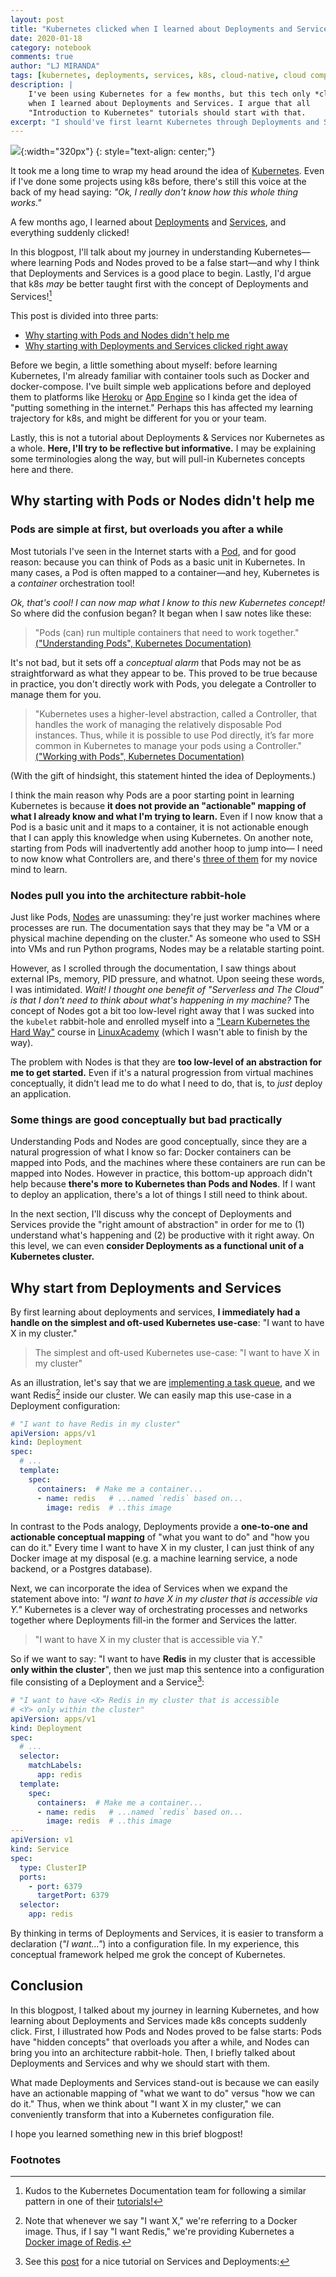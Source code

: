 ```yaml
---
layout: post
title: "Kubernetes clicked when I learned about Deployments and Services"
date: 2020-01-18
category: notebook
comments: true
author: "LJ MIRANDA"
tags: [kubernetes, deployments, services, k8s, cloud-native, cloud computing]
description: |
    I've been using Kubernetes for a few months, but this tech only *clicked*
    when I learned about Deployments and Services. I argue that all
    "Introduction to Kubernetes" tutorials should start with that.
excerpt: "I should've first learnt Kubernetes through Deployments and Services"
---
```


![](/assets/png/kubernetes-deployments/pirate_focused.svg){:width="320px"}
{: style="text-align: center;"}

It took me a long time to wrap my head around the idea of
[Kubernetes](https://kubernetes.io/). Even if I've done some projects using k8s
before, there's still this voice at the back of my head saying: *"Ok, I really
don't know how this whole thing works."* 

A few months ago, I
learned about
[Deployments](https://kubernetes.io/docs/concepts/workloads/controllers/deployment/)
and
[Services](https://kubernetes.io/docs/concepts/services-networking/service/),
and everything suddenly clicked!

In this blogpost, I'll talk about my journey in understanding Kubernetes&mdash;where
learning Pods and Nodes proved to be a false start&mdash;and why I think that
Deployments and Services is a good place to begin. Lastly, I'd argue that k8s
*may* be better taught first with the concept of Deployments and Services![^1] 


This post is divided into three parts:
- [Why starting with Pods and Nodes didn't help me](#pods-or-nodes)
- [Why starting with Deployments and Services clicked right away](#deployments-and-services)

Before we begin, a little something about myself: before learning Kubernetes,
I'm already familiar with container tools such as Docker and docker-compose.
I've built simple web applications before and deployed them to platforms like
[Heroku](https://www.heroku.com/) or [App Engine](https://cloud.google.com/appengine/) so I kinda get the idea of "putting something in the
internet." Perhaps this has affected my learning trajectory for k8s, and might
be different for you or your team.

Lastly, this is not a tutorial about Deployments & Services nor Kubernetes as
a whole. **Here, I'll try to be reflective but informative.** I may be explaining
some terminologies along the way, but will pull-in Kubernetes concepts here
and there.

## <a name="pods-or-nodes"/> Why starting with Pods or Nodes didn't help me

### Pods are simple at first, but overloads you after a while

Most tutorials I've seen in the Internet starts with a
[Pod](https://kubernetes.io/docs/concepts/workloads/pods/pod/), and for good
reason: because you can think of Pods as a basic unit in Kubernetes. In many
cases, a Pod is often mapped to a container&mdash;and hey, Kubernetes is a
*container* orchestration tool! 

*Ok, that's cool! I can now map what I know to this new Kubernetes concept!* So
where did the confusion began? It began when I saw notes like these:

> "Pods (can) run multiple containers that need to work together." [("Understanding Pods", Kubernetes Documentation)](https://kubernetes.io/docs/concepts/workloads/pods/pod-overview/#understanding-pods)

It's not bad, but it sets off a *conceptual alarm* that Pods may
not be as straightforward as what they appear to be. This proved to be true
because in practice, you don't directly work with Pods, you
delegate a Controller to manage them for you.

> "Kubernetes uses a higher-level abstraction, called a Controller, that
> handles the work of managing the relatively disposable Pod instances. Thus,
> while it is possible to use Pod directly, it’s far more common in Kubernetes
> to manage your pods using a Controller." [("Working with Pods", Kubernetes
Documentation)](https://kubernetes.io/docs/concepts/workloads/pods/pod-overview/#working-with-pods)

<!-- Insert animation of "now I need to learn another concept just to apply
this new concept I've learned???" -->

(With the gift of hindsight, this statement hinted the idea of Deployments.) 

I think the main reason why Pods are a poor starting point in learning
Kubernetes is because **it does not provide an "actionable" mapping of what I
already know and what I'm trying to learn.** Even if I now know that a Pod is a
basic unit and it maps to a container, it is not actionable enough that I can
apply this knowledge when using Kubernetes. On another note, starting from Pods
will inadvertently add another hoop to jump into&mdash; I need to now know what
Controllers are, and there's [three of
them](https://kubernetes.io/docs/concepts/workloads/pods/pod-overview/#pods-and-controllers)
for my novice mind to learn.

### Nodes pull you into the architecture rabbit-hole

Just like Pods,
[Nodes](https://kubernetes.io/docs/concepts/architecture/nodes/) are
unassuming: they're just worker machines where processes are run. The
documentation says that they may be "a VM or a physical machine depending on the
cluster." As someone who used to SSH into VMs and run
Python programs, Nodes may be a relatable starting point.

<!-- Insert animation of me SSH-ing into VMs -->

However, as I scrolled through the documentation, I saw things about external
IPs, memory, PID pressure, and whatnot. Upon seeing these words, I was
intimidated. *Wait! I thought one benefit of "Serverless and The Cloud" is
that I don't need to think about what's happening in my machine?* The concept
of Nodes got a bit too low-level right away that I was sucked into the
`kubelet` rabbit-hole and enrolled myself into a ["Learn Kubernetes the Hard
Way"](https://github.com/kelseyhightower/kubernetes-the-hard-way) course in
[LinuxAcademy](https://linuxacademy.com/) (which I wasn't able to finish by the
way). 

The problem with Nodes is that they are **too low-level of an abstraction for
me to get started.** Even if it's a natural progression from virtual machines 
conceptually, it didn't lead me to do what I need to do, that is, to *just* deploy an
application. 

### Some things are good conceptually but bad practically 

Understanding Pods and Nodes are good conceptually, since they are a natural
progression of what I know so far: Docker containers can be mapped into Pods, and
the machines where these containers are run can be mapped into Nodes. However in
practice, this bottom-up approach didn't help because **there's more to
Kubernetes than Pods and Nodes**. If I want to deploy an application, there's
a lot of things I still need to think about. 

In the next section, I'll discuss why the concept of Deployments and Services
provide the "right amount of abstraction" in order for me to (1) understand
what's happening and (2) be productive with it right away. On this level, we can
even **consider Deployments as a functional unit of a Kubernetes cluster.**


## <a name="deployments-and-services"/> Why start from Deployments and Services 

By first learning about deployments and services, **I immediately had a handle on
the simplest and oft-used Kubernetes use-case**: "I want to have X in my
cluster."

> The simplest and oft-used Kubernetes use-case: "I want to have X in my
> cluster"

As an illustration, let's say that we are [implementing a task
queue](https://ljvmiranda921.github.io/notebook/2019/11/08/flask-redis-celery-mcdo/),
and we want Redis[^2] inside our cluster. We can easily map this use-case in a
Deployment configuration:

```yaml
# "I want to have Redis in my cluster"
apiVersion: apps/v1
kind: Deployment 
spec:
  # ...
  template:
    spec:
      containers:  # Make me a container... 
      - name: redis   # ...named `redis` based on...
        image: redis  # ..this image
```

In contrast to the Pods analogy, Deployments provide a **one-to-one and
actionable conceptual mapping** of "what you want to do" and "how you can do it."
Every time I want to have X in my cluster, I can just think of any Docker image
at my disposal (e.g. a machine learning service, a node backend, or a Postgres
database).

Next, we can incorporate the idea of Services when we expand the statement
above into: *"I want to have X in my cluster that is accessible via Y."*
Kubernetes is a clever way of orchestrating processes and networks together
where Deployments fill-in the former and Services the latter.

> "I want to have X in my cluster that is accessible via Y."

So if we want to say: "I want to have **Redis** in my cluster that is
accessible **only within the cluster**", then we just map this sentence into a
configuration file consisting of a Deployment and a Service[^3]:

```yaml
# "I want to have <X> Redis in my cluster that is accessible 
# <Y> only within the cluster"
apiVersion: apps/v1
kind: Deployment 
spec:
  # ...
  selector:
    matchLabels:
      app: redis 
  template:
    spec:
      containers:  # Make me a container... 
      - name: redis   # ...named `redis` based on...
        image: redis  # ..this image
---
apiVersion: v1
kind: Service
spec:
  type: ClusterIP
  ports:
    - port: 6379
      targetPort: 6379
  selector:
    app: redis
```

By thinking in terms of Deployments and Services, it is easier to transform a
declaration (*"I want..."*) into a configuration file. In my experience, this
conceptual framework helped me grok the concept of Kubernetes. 

## Conclusion

In this blogpost, I talked about my journey in learning Kubernetes, and how
learning about Deployments and Services made k8s concepts suddenly click.
First, I illustrated how Pods and Nodes proved to be false starts: Pods have
"hidden concepts" that overloads you after a while, and Nodes can bring you
into an architecture rabbit-hole. Then, I briefly talked about Deployments and
Services and why we should start with them.

What made Deployments and Services stand-out is because we can easily have an
actionable mapping of "what we want to do" versus "how we can do it." Thus,
when we think about "I want X in my cluster," we can conveniently transform that into
a Kubernetes configuration file.

I hope you learned something new in this brief blogpost!

### Footnotes

[^1]: Kudos to the Kubernetes Documentation team for following a similar pattern in one of their [tutorials!](https://kubernetes.io/docs/tutorials/kubernetes-basics/)
[^2]: Note that whenever we say "I want X," we're referring to a Docker image. Thus, if I say "I want Redis," we're providing Kubernetes a [Docker image of Redis](https://hub.docker.com/_/redis/).
[^3]: See this [post](https://matthewpalmer.net/kubernetes-app-developer/articles/service-kubernetes-example-tutorial.html) for a nice tutorial on Services and Deployments:
